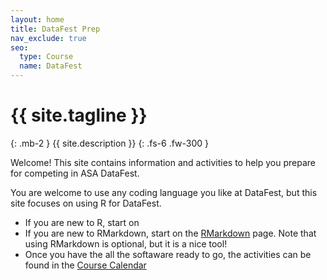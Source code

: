 ```yaml
---
layout: home
title: DataFest Prep
nav_exclude: true
seo:
  type: Course
  name: DataFest 
---
```


# {{ site.tagline }}
{: .mb-2 }
{{ site.description }}
{: .fs-6 .fw-300 }


Welcome! This site contains information and activities to help you prepare for competing in ASA DataFest.

You are welcome to use any coding language you like at DataFest, but this site focuses on using R for DataFest. 

* If you are new to R, start on 
* If you are new to RMarkdown, start on the [RMarkdown](https://datafest-prep.github.io//class_activities/rmarkdown_instructions/) page. Note that using RMarkdown is optional, but it is a nice tool!
* Once you have the all the softaware ready to go, the activities can be found in the [Course Calendar](https://datafest-prep.github.io//calendar/)

